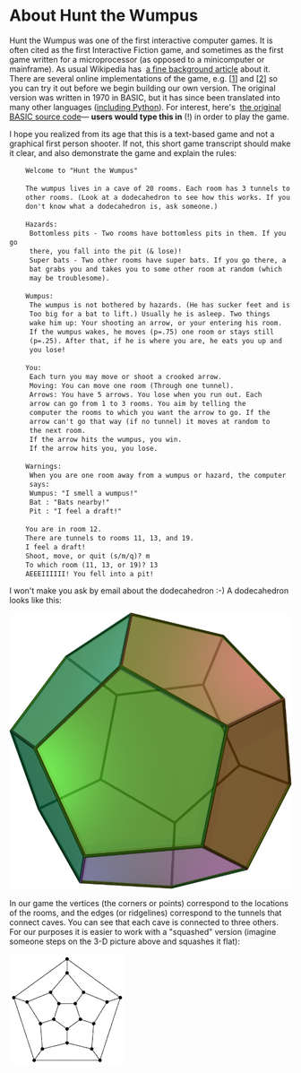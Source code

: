 # About Hunt the Wumpus

Hunt the Wumpus was one of the first interactive computer games. It is
often cited as the first Interactive Fiction game, and sometimes as the
first game written for a microprocessor (as opposed to a minicomputer or
mainframe). As usual Wikipedia has  [a fine background
article](http://en.wikipedia.org/wiki/Wumpus) about it. There are
several online implementations of the game, e.g.
[[1](http://www.dreamcodex.com/wumpus.php)] and
[[2](http://www.funkypages.com/games/wumpus.php)] so you can try it
out before we begin building our own version. The original version was
written in 1970 in BASIC, but it has since been translated into many
other languages ([including
Python](http://granite.sru.edu/~conlon/python_page.html)). For interest,
here's  [the original BASIC source
code](http://www.atariarchives.org/morebasicgames/showpage.php?page=179)— **users
would type this in** (!) in order to play the game.

I hope you realized from its age that this is a text-based game and not
a graphical first person shooter. If not, this short game transcript
should make it clear, and also demonstrate the game and explain the
rules:

```plaintext
    Welcome to "Hunt the Wumpus"
     
    The wumpus lives in a cave of 20 rooms. Each room has 3 tunnels to
    other rooms. (Look at a dodecahedron to see how this works. If you
    don't know what a dodecahedron is, ask someone.)
     
    Hazards:
     Bottomless pits - Two rooms have bottomless pits in them. If you go
     there, you fall into the pit (& lose)!
     Super bats - Two other rooms have super bats. If you go there, a
     bat grabs you and takes you to some other room at random (which
     may be troublesome).
     
    Wumpus:
     The wumpus is not bothered by hazards. (He has sucker feet and is
     Too big for a bat to lift.) Usually he is asleep. Two things
     wake him up: Your shooting an arrow, or your entering his room.
     If the wumpus wakes, he moves (p=.75) one room or stays still
     (p=.25). After that, if he is where you are, he eats you up and
     you lose!
     
    You:
     Each turn you may move or shoot a crooked arrow.
     Moving: You can move one room (Through one tunnel).
     Arrows: You have 5 arrows. You lose when you run out. Each
     arrow can go from 1 to 3 rooms. You aim by telling the
     computer the rooms to which you want the arrow to go. If the
     arrow can't go that way (if no tunnel) it moves at random to
     the next room.
     If the arrow hits the wumpus, you win.
     If the arrow hits you, you lose.
     
    Warnings:
     When you are one room away from a wumpus or hazard, the computer
     says:
     Wumpus: "I smell a wumpus!"
     Bat : "Bats nearby!"
     Pit : "I feel a draft!"
     
    You are in room 12.
    There are tunnels to rooms 11, 13, and 19.
    I feel a draft!
    Shoot, move, or quit (s/m/q)? m
    To which room (11, 13, or 19)? 13
    AEEEIIIIII! You fell into a pit!
```

I won't make you ask by email about the dodecahedron :-) A dodecahedron looks like this:

![A dodecahedron](03_Dodecahedron.jpg)

In our game the vertices (the corners or points) correspond to the
locations of the rooms, and the edges (or ridgelines) correspond to the
tunnels that connect caves. You can see that each cave is connected to
three others. For our purposes it is easier to work with a "squashed"
version (imagine someone steps on the 3-D picture above and squashes it
flat):

![.](03_dodecahedron.gif)

